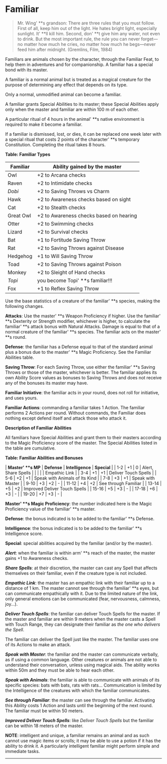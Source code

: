 # Familiar

> Mr. Wing' \*\*s grandson: There are three rules that you must follow. First of all, keep him out of the light. He hates bright light, especially sunlight. It' \*\*ll kill him. Second, don' \*\*t give him any water, not even to drink. But the most important rule, the rule you can never forget—no matter how much he cries, no matter how much he begs—never feed him after midnight. (Gremlins, Film, 1984)

Familiars are animals chosen by the character, through the Familiar Feat, to help them in adventures and for companionship. A familiar has a special bond with its master.

A familiar is a normal animal but is treated as a magical creature for the purpose of determining any effect that depends on its type.

Only a normal, unmodified animal can become a familiar.

A familiar grants Special Abilities to its master; these Special Abilities apply only when the master and familiar are within 100 m of each other.

A particular ritual of 4 hours in the animal' \*\*s native environment is required to make it become a familiar.

If a familiar is dismissed, lost, or dies, it can be replaced one week later with a special ritual that costs 2 points of the character' \*\*s temporary Constitution. Completing the ritual takes 8 hours.

**Table: Familiar Types**

| **Familiar** | **Ability gained by the master** |
| --- | --- |
| Owl | +2 to Arcana checks |
| Raven | +2 to Intimidate checks |
| *Dobi* | +2 to Saving Throws vs Charm |
| Hawk | +2 to Awareness checks based on sight |
| Cat | +2 to Stealth checks |
| Great Owl | +2 to Awareness checks based on hearing |
| Otter | +2 to Swimming checks |
| Lizard | +2 to Survival checks |
| Bat | +1 to Fortitude Saving Throw |
| Rat | +2 to Saving Throws against Disease |
| Hedgehog | +1 to Will Saving Throw |
| Toad | +2 to Saving Throws against Poison |
| Monkey | +2 to Sleight of Hand checks |
| *Topi* | you become Topi' \*\*s familiar!!! |
| Fox | +1 to Reflex Saving Throw |

Use the base statistics of a creature of the familiar' \*\*s species, making the following changes.

**Attacks**: Use the master' \*\*s Weapon Proficiency if higher. Use the familiar' \*\*s Dexterity or Strength modifier, whichever is higher, to calculate the familiar' \*\*s attack bonus with Natural Attacks. Damage is equal to that of a normal creature of the familiar' \*\*s species. The familiar acts on the master' \*\*s round.

**Defense**: the familiar has a Defense equal to that of the standard animal plus a bonus due to the master' \*\*s Magic Proficiency. See the Familiar Abilities table.

**Saving Throw**: For each Saving Throw, use either the familiar' \*\*s Saving Throws or those of the master, whichever is better. The familiar applies its own Ability Score values as bonuses to Saving Throws and does not receive any of the bonuses its master may have.

**Familiar Initiative**: the familiar acts in your round, does not roll for initiative, and uses yours.

**Familiar Actions**: commanding a familiar takes 1 Action. The familiar performs 2 Actions per round. Without commands, the Familiar does nothing except defend itself and attack those who attack it.

**Description of Familiar Abilities**

All familiars have Special Abilities and grant them to their masters according to the Magic Proficiency score of the master. The Special Abilities listed in the table are cumulative.

**Table: Familiar Abilities and Bonuses**

| **Master' \*\*s MP** | **Defense** | **Intelligence** | **Special** |
| 1-2 | +1 | 0 | Alert, Share Spells |
|  |  |  | Empathic Link |
| 3-4 | +1 | +1 | Deliver Touch Spells |
| 5-6 | +2 | +1 | Speak with Animals of Its Kind |
| 7-8 | +3 | +1 | Speak with Master |
| 9-10 | +3 | +2 | - |
| 11-12 | +4 | +2 | See through Familiar |
| 13-14 | +5 | +2 | Improved Deliver Touch Spells |
| 15-16 | +5 | +3 | - |
| 17-18 | +6 | +3 | - |
| 19-20 | +7 | +3 | - |

**Master' \*\*s Magic Proficiency**: the number indicated here is the Magic Proficiency value of the familiar' \*\*s master.

**Defense**: the bonus indicated is to be added to the familiar' \*\*s Defense.

**Intelligence**: the bonus indicated is to be added to the familiar' \*\*s Intelligence score.

**Special**: special abilities acquired by the familiar (and/or by the master).

***Alert***: when the familiar is within arm' \*\*s reach of the master, the master gains +1 to Awareness checks.

***Share Spells***: at their discretion, the master can cast any Spell that affects themselves on their familiar, even if the creature type is not included.

***Empathic Link***: the master has an empathic link with their familiar up to a distance of 1 km. The master cannot see through the familiar' \*\*s eyes, but can communicate empathically with it. Due to the limited nature of the link, only general emotions can be communicated (fear, nervousness, calmness, joy...).

***Deliver Touch Spells***: the familiar can deliver Touch Spells for the master. If the master and familiar are within 9 meters when the master casts a Spell with Touch Range, they can designate their familiar as *the one who delivers the Spell*.

The familiar can deliver the Spell just like the master. The familiar uses one of its Actions to make an attack.

***Speak with Master***: the familiar and the master can communicate verbally, as if using a common language. Other creatures or animals are not able to understand their conversation, unless using magical aids. The ability works within 50m and they must be able to hear each other.

***Speak with Animals***: the familiar is able to communicate with animals of its specific species: bats with bats, rats with rats... Communication is limited by the Intelligence of the creatures with which the familiar communicates.

***See through Familiar***: the master can see through the familiar. Activating this Ability costs 1 Action and lasts until the beginning of the next round. The familiar must be within 50 meters.

***Improved Deliver Touch Spells***: like *Deliver Touch Spells* but the familiar can be within 18 meters of the master.

**NOTE**: intelligent and unique, a familiar remains an animal and as such cannot use magic items or scrolls; it may be able to use a potion if it has the ability to drink it. A particularly intelligent familiar might perform simple and immediate tasks.

---
